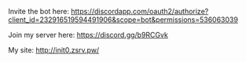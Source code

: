 Invite the bot here:
https://discordapp.com/oauth2/authorize?client_id=232916519594491906&scope=bot&permissions=536063039

Join my server here:
https://discord.gg/b9RCGvk

My site:
http://init0.zsrv.pw/
